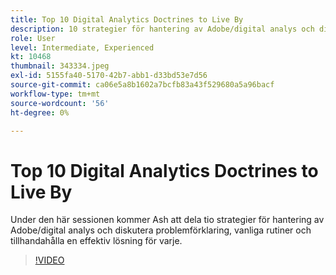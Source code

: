 ```yaml
---
title: Top 10 Digital Analytics Doctrines to Live By
description: 10 strategier för hantering av Adobe/digital analys och diskutera problemförklaring, vanliga metoder och en effektiv lösning för varje.
role: User
level: Intermediate, Experienced
kt: 10468
thumbnail: 343334.jpeg
exl-id: 5155fa40-5170-42b7-abb1-d33bd53e7d56
source-git-commit: ca06e5a8b1602a7bcfb83a43f529680a5a96bacf
workflow-type: tm+mt
source-wordcount: '56'
ht-degree: 0%

---
```


# Top 10 Digital Analytics Doctrines to Live By

Under den här sessionen kommer Ash att dela tio strategier för hantering av Adobe/digital analys och diskutera problemförklaring, vanliga rutiner och tillhandahålla en effektiv lösning för varje.

>[!VIDEO](https://video.tv.adobe.com/v/343334/?quality=12&learn=on)
